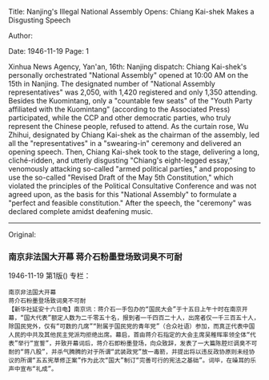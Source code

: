 Title: Nanjing's Illegal National Assembly Opens: Chiang Kai-shek Makes a Disgusting Speech

Author:

Date: 1946-11-19
Page: 1

Xinhua News Agency, Yan'an, 16th: Nanjing dispatch: Chiang Kai-shek's personally orchestrated "National Assembly" opened at 10:00 AM on the 15th in Nanjing. The designated number of "National Assembly representatives" was 2,050, with 1,420 registered and only 1,350 attending. Besides the Kuomintang, only a "countable few seats" of the "Youth Party affiliated with the Kuomintang" (according to the Associated Press) participated, while the CCP and other democratic parties, who truly represent the Chinese people, refused to attend. As the curtain rose, Wu Zhihui, designated by Chiang Kai-shek as the chairman of the assembly, led all the "representatives" in a "swearing-in" ceremony and delivered an opening speech. Then, Chiang Kai-shek took to the stage, delivering a long, cliché-ridden, and utterly disgusting "Chiang's eight-legged essay," venomously attacking so-called "armed political parties," and proposing to use the so-called "Revised Draft of the May 5th Constitution," which violated the principles of the Political Consultative Conference and was not agreed upon, as the basis for this "National Assembly" to formulate a "perfect and feasible constitution." After the speech, the "ceremony" was declared complete amidst deafening music.



<hr /> 

Original: 


### 南京非法国大开幕  蒋介石粉墨登场致词臭不可耐

1946-11-19
第1版()
专栏：

    南京非法国大开幕
    蒋介石粉墨登场致词臭不可耐
    【新华社延安十六日电】南京讯：蒋介石一手包办的“国民大会”于十五日上午十时在南京开幕，“国大代表”额定人数为二千零五十名，报到者一千四百二十人，出席者仅一千三百五十人，除国民党外，仅有“可数的几席”“附属于国民党的青年党”（合众社语）参加，而真正代表中国人民的中共及其他民主党派均拒绝出席。幕启，首由蒋介石指定的大会主席吴稚晖率领全体“代表”举行“宣誓”，并致开幕词后，蒋介石即粉墨登场，向众致辞，发表了一大篇陈腔烂调臭不可耐的“蒋八股”，并杀气腾腾的对于所谓“武装政党”放一毒箭，并提出将以违反政协原则未经协议的所谓“五五宪草修正案”作为此次“国大”制订“完善可行的宪法之基础”。词毕，在噪耳的乐声中宣布“礼成”。
